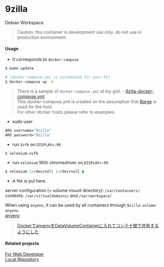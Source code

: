 # 9zilla

Debian Workspace

> Caution: this container is development use only. do not use in production environment.

#### Usage

* It corresponds to `docker-compose`

``` sh
$ make update

# [docker-compose.yml is customized for your PC]
$ docker-compose up -d
```

> There is a sample of `docker-compose.yml` at my gist. - [9zilla-docker-compose.yml](https://gist.github.com/nobiki/24ecf417fe4292edf01698b5f3642edd)  
> This docker-compose.yml is created on the assumption that [Barge](https://github.com/bargees/barge-os) is used for the host.  
> For other docker hosts please refer to examples.  

* sudo user

``` sh
ARG username="9zilla"
ARG password="9zilla"
```

* run `Xvfb` on `DISPLAY=:99`

``` sh
$ selenium-xvfb
```

* run `selenium` With chromedriver on `DISPLAY=:99`

``` sh
$ selenium 1>/dev/null 2>/dev/null &
```

* A file is put here.

server configuration (= volume mount directory): `/var/containers/`  
contents: `/var/virtualdomains/` and `/var/workspace/`  

When using `anyenv`, it can be used by all containers through `9zilla-volume-anyenv`.  
[anyenv](https://github.com/riywo/anyenv)

> [DockerでanyenvをDataVolumeContainerに入れてコンテナ間で共有するようにした](https://7me.oji.0j0.jp/2016/docker-anyenv-volume.html)

#### Related projects

[For Web Developer](https://github.com/nobiki?utf8=%E2%9C%93&tab=repositories&q=9zilla-nginx&type=&language=)  
[Local Repository](https://github.com/nobiki?utf8=%E2%9C%93&tab=repositories&q=9zilla-repos&type=&language=)  
